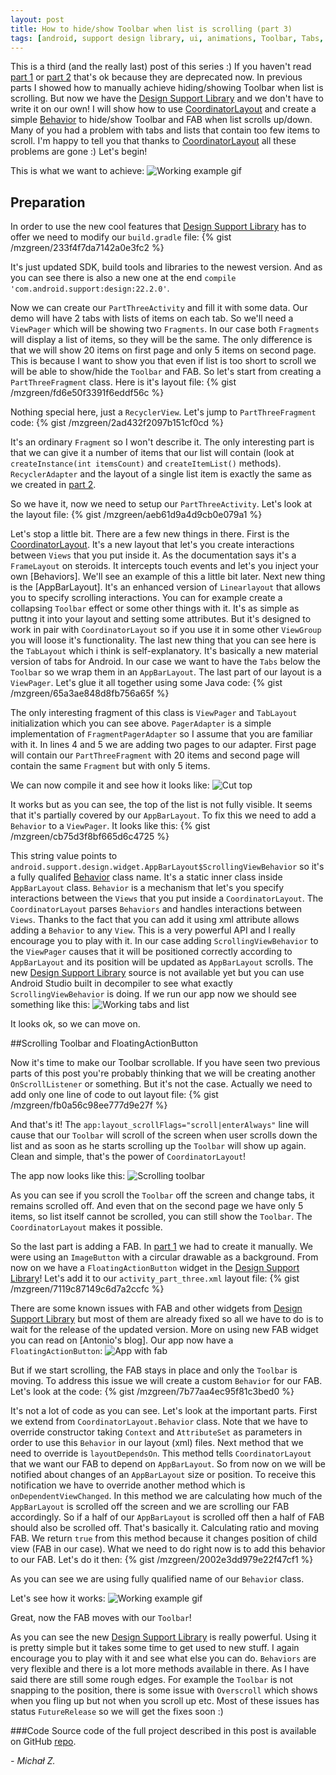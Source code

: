 ```yaml
---
layout: post
title: How to hide/show Toolbar when list is scrolling (part 3)
tags: [android, support design library, ui, animations, Toolbar, Tabs, FAB,]
---
```


This is a third (and the really last) post of this series :) If you haven't read [part 1] or [part 2] that's ok because they are deprecated now. In previous parts I showed how to manually achieve hiding/showing Toolbar when list is scrolling. But now we have the [Design Support Library] and we don't have to write it on our own! I will show how to use [CoordinatorLayout] and create a simple [Behavior] to hide/show Toolbar and FAB when list scrolls up/down. Many of you had a problem with tabs and lists that contain too few items to scroll. I'm happy to tell you that thanks to [CoordinatorLayout] all these problems are gone :) Let's begin!

This is what we want to achieve:
![Working example gif](/images/3/scrollingtoolbarandfab.gif "Working example gif")

## Preparation
In order to use the new cool features that [Design Support Library] has to offer we need to modify our `build.gradle` file:
{% gist /mzgreen/233f4f7da7142a0e3fc2 %}

It's just updated SDK, build tools and libraries to the newest version. And as you can see there is also a new one at the end `compile 'com.android.support:design:22.2.0'`.

Now we can create our `PartThreeActivity` and fill it with some data. Our demo will have 2 tabs with lists of items on each tab. So we'll need a `ViewPager` which will be showing two `Fragments`. In our case both `Fragments` will display a list of items, so they will be the same. The only difference is that we will show 20 items on first page and only 5 items on second page. This is because I want to show you that even if list is too short to scroll we will be able to show/hide the `Toolbar` and FAB. So let's start from creating a `PartThreeFragment` class.
Here is it's layout file:
{% gist /mzgreen/fd6e50f3391f6eddf56c %}

Nothing special here, just a `RecyclerView`. Let's jump to `PartThreeFragment` code:
{% gist /mzgreen/2ad432f2097b151cf0cd %}

It's an ordinary `Fragment` so I won't describe it. The only interesting part is that we can give it a number of items that our list will contain (look at `createInstance(int itemsCount)` and `createItemList()` methods). `RecyclerAdapter` and the layout of a single list item is exactly the same as we created in [part 2].

So we have it, now we need to setup our `PartThreeActivity`. Let's look at the layout file:
{% gist /mzgreen/aeb61d9a4d9cb0e079a1 %}

Let's stop a little bit. There are a few new things in there. First is the [CoordinatorLayout]. It's a new layout that let's you create interactions between `Views` that you put inside it. As the documentation says it's a `FrameLayout` on steroids. It intercepts touch events and let's you inject your own [Behaviors]. We'll see an example of this a little bit later. Next new thing is the [AppBarLayout]. It's an enhanced version of `Linearlayout` that allows you to specify scrolling interactions. You can for example create a collapsing `Toolbar` effect or some other things with it. It's as simple as puttng it into your layout and setting some attributes. But it's designed to work in pair with `CoordinatorLayout` so if you use it in some other `ViewGroup` you will loose it's functionality. The last new thing that you can see here is the `TabLayout` which i think is self-explanatory. It's basically a new material version of tabs for Android. In our case we want to have the `Tabs` below the `Toolbar` so we wrap them in an `AppBarLayout`. The last part of our layout is a `ViewPager`. Let's glue it all together using some Java code:
{% gist /mzgreen/65a3ae848d8fb756a65f %}

The only interesting fragment of this class is `ViewPager` and `TabLayout` initialization which you can see above. `PagerAdapter` is a simple implementation of `FragmentPagerAdapter` so I assume that you are familiar with it. In lines 4 and 5 we are adding two pages to our adapter. First page will contain our `PartThreeFragment` with 20 items and second page will contain the same `Fragment` but with only 5 items.

We can now compile it and see how it looks like:
![Cut top](/images/3/screencuttop.png "Cut top")

It works but as you can see, the top of the list is not fully visible. It seems that it's partially covered by our `AppBarLayout`. To fix this we need to add a `Behavior` to a `ViewPager`. It looks like this:
{% gist /mzgreen/cb75d3f8bf665d6c4725 %}

This string value points to `android.support.design.widget.AppBarLayout$ScrollingViewBehavior` so it's a fully qualifed [Behavior] class name. It's a static inner class inside `AppBarLayout` class. `Behavior` is a mechanism that let's you specify interactions between the `Views` that you put inside a `CoordinatorLayout`. The `CoordinatorLayout` parses `Behaviors` and handles interactions between `Views`. Thanks to the fact that you can add it using xml attribute allows adding a `Behavior` to any `View`. This is a very powerful API and I really encourage you to play with it. In our case adding `ScrollingViewBehavior` to the `ViewPager` causes that it will be positioned correctly according to `AppBarLayout` and its position will be updated as `AppBarLayout` scrolls. The new [Design Support Library] source is not available yet but you can use Android Studio built in decompiler to see what exactly `ScrollingViewBehavior` is doing.
If we run our app now we should see something like this:
![Working tabs and list](/images/3/onlytabs.gif "Working tabs and list")

It looks ok, so we can move on.

##Scrolling Toolbar and FloatingActionButton

Now it's time to make our Toolbar scrollable. If you have seen two previous parts of this post you're probably thinking that we will be creating another `OnScrollListener` or something. But it's not the case. Actually we need to add only one line of code to out layout file:
{% gist /mzgreen/fb0a56c98ee777d9e27f %}

And that's it! The `app:layout_scrollFlags="scroll|enterAlways"` line will cause that our `Toolbar` will scroll of the screen when user scrolls down the list and as soon as he starts scrolling up the `Toolbar` will show up again. Clean and simple, that's the power of `CoordinatorLayout`!

The app now looks like this:
![Scrolling toolbar](/images/3/scrollingtoolbar.gif "Scrolling toolbar")

As you can see if you scroll the `Toolbar` off the screen and change tabs, it remains scrolled off. And even that on the second page we have only 5 items, so list itself cannot be scrolled, you can still show the `Toolbar`. The `CoordinatorLayout` makes it possible.

So the last part is adding a FAB. In [part 1] we had to create it manually. We were using an `ImageButton` with a circular drawable as a background. From now on we have a `FloatingActionButton` widget in the [Design Support Library]! Let's add it to our `activity_part_three.xml` layout file:
{% gist /mzgreen/7119c87149c6d7a2ccfc %}

There are some known issues with FAB and other widgets from [Design Support Library] but most of them are already fixed so all we have to do is to wait for the release of the updated version. More on using new FAB widget you can read on [Antonio's blog]. Our app now have a `FloatingActionButton`:
![App with fab](/images/3/screenwithfab.png "App with fab")

But if we start scrolling, the FAB stays in place and only the `Toolbar` is moving. To address this issue we will create a custom `Behavior` for our FAB. Let's look at the code:
{% gist /mzgreen/7b77aa4ec95f81c3bed0 %}

It's not a lot of code as you can see. Let's look at the important parts. First we extend from `CoordinatorLayout.Behavior` class. Note that we have to override constructor taking `Context` and `AttributeSet` as parameters in order to use this `Behavior` in our layout (xml) files.  Next method that we need to override is `layoutDependsOn`. This method tells `CoordinatorLayout` that we want our FAB to depend on `AppBarLayout`. So from now on we will be notified about changes of an `AppBarLayout` size or position. To receive this notification we have to override another method which is `onDependentViewChanged`. In this method we are calculating how much of the `AppBarLayout` is scrolled off the screen and we are scrolling our FAB accordingly. So if a half of our `AppBarLayout` is scrolled off then a half of FAB should also be scrolled off. That's basically it. Calculating ratio and moving FAB. We return `true` from this method because it changes position of child view (FAB in our case). What we need to do right now is to add this behavior to our FAB. Let's do it then:
{% gist /mzgreen/2002e3dd979e22f47cf1 %}

As you can see we are using fully qualified name of our `Behavior` class.

Let's see how it works:
![Working example gif](/images/3/scrollingtoolbarandfab.gif "Working example gif")

Great, now the FAB moves with our `Toolbar`!



As you can see the new [Design Support Library] is really powerful. Using it is pretty simple but it takes some time to get used to new stuff. I again encourage you to play with it and see what else you can do. `Behaviors` are very flexible and there is a lot more methods available in there. As I have said there are still some rough edges. For example the `Toolbar` is not snapping to the position, there is some issue with `Overscroll` which shows when you fling up but not when you scroll up etc. Most of these issues has status `FutureRelease` so we will get the fixes soon :)

###Code
Source code of the full project described in this post is available on GitHub [repo].

 *- Michał Z.*


[part 1]:http://mzgreen.github.io/2015/02/15/How-to-hideshow-Toolbar-when-list-is-scroling%28part1%29/
[part 2]:https://mzgreen.github.io/2015/02/28/How-to-hideshow-Toolbar-when-list-is-scrolling%28part2%29/
[Design Support Library]:http://android-developers.blogspot.com/2015/05/android-design-support-library.html
[CoordinatorLayout]:http://developer.android.com/reference/android/support/design/widget/CoordinatorLayout.html
[Behavior]:http://developer.android.com/reference/android/support/design/widget/CoordinatorLayout.Behavior.html
[Antonio’s blog]:http://antonioleiva.com/floating-action-button/
[Chris Banes's cheesesquare demo app]:https://github.com/chrisbanes/cheesesquare
[repo]:https://github.com/mzgreen/HideOnScrollExample



